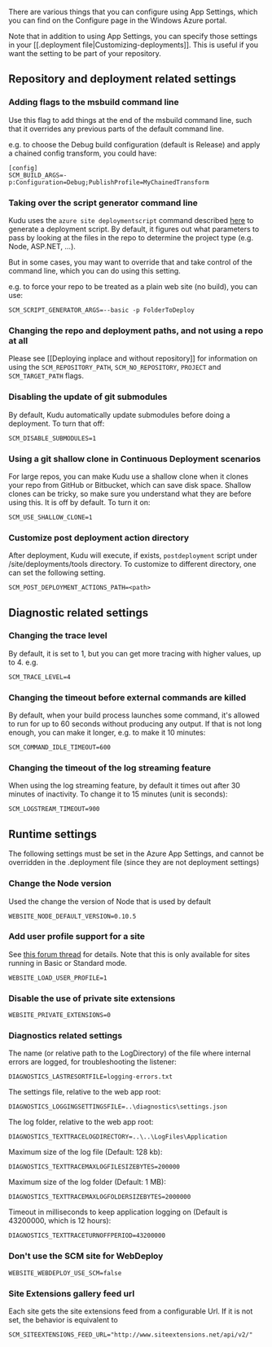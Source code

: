 There are various things that you can configure using App Settings, which you can find on the Configure page in the Windows Azure portal.

Note that in addition to using App Settings, you can specify those settings in your [[.deployment file|Customizing-deployments]]. This is useful if you want the setting to be part of your repository.


## Repository and deployment related settings

### Adding flags to the msbuild command line

Use this flag to add things at the end of the msbuild command line, such that it overrides any previous parts of the default command line.

e.g. to choose the Debug build configuration (default is Release) and apply a chained config transform, you could have:

    [config]
    SCM_BUILD_ARGS=-p:Configuration=Debug;PublishProfile=MyChainedTransform

### Taking over the script generator command line

Kudu uses the `azure site deploymentscript` command described [here](http://blog.amitapple.com/post/38418009331/azurewebsitecustomdeploymentpart2) to generate a deployment script. By default, it figures out what parameters to pass by looking at the files in the repo to determine the project type (e.g. Node, ASP.NET, ...).

But in some cases, you may want to override that and take control of the command line, which you can do using this setting.

e.g. to force your repo to be treated as a plain web site (no build), you can use:
 
    SCM_SCRIPT_GENERATOR_ARGS=--basic -p FolderToDeploy

### Changing the repo and deployment paths, and not using a repo at all

Please see [[Deploying inplace and without repository]] for information on using the `SCM_REPOSITORY_PATH`, `SCM_NO_REPOSITORY`, `PROJECT` and `SCM_TARGET_PATH` flags.

### Disabling the update of git submodules

By default, Kudu automatically update submodules before doing a deployment. To turn that off:

	SCM_DISABLE_SUBMODULES=1

### Using a git shallow clone in Continuous Deployment scenarios

For large repos, you can make Kudu use a shallow clone when it clones your repo from GitHub or Bitbucket, which can save disk space. Shallow clones can be tricky, so make sure you understand what they are before using this. It is off by default. To turn it on:

	SCM_USE_SHALLOW_CLONE=1

### Customize post deployment action directory

After deployment, Kudu will execute, if exists, `postdeployment` script under /site/deployments/tools directory.  To customize to different directory, one can set the following setting.

	SCM_POST_DEPLOYMENT_ACTIONS_PATH=<path> 

## Diagnostic related settings

### Changing the trace level

By default, it is set to 1, but you can get more tracing with higher values, up to 4. e.g.

	SCM_TRACE_LEVEL=4

### Changing the timeout before external commands are killed

By default, when your build process launches some command, it's allowed to run for up to 60 seconds without producing any output. If that is not long enough, you can make it longer, e.g. to make it 10 minutes:

	SCM_COMMAND_IDLE_TIMEOUT=600


### Changing the timeout of the log streaming feature

When using the log streaming feature, by default it times out after 30 minutes of inactivity. To change it to 15 minutes (unit is seconds):

	SCM_LOGSTREAM_TIMEOUT=900

## Runtime settings

The following settings must be set in the Azure App Settings, and cannot be overridden in the .deployment file (since they are not deployment settings)

### Change the Node version

Used the change the version of Node that is used by default

    WEBSITE_NODE_DEFAULT_VERSION=0.10.5

### Add user profile support for a site

See [this forum thread](http://social.msdn.microsoft.com/Forums/windowsazure/en-US/b919f872-2d4c-4c94-9cf1-9494e97d35ce/deployments-fails-when-referencing-systemxaml?forum=azuregit) for details. Note that this is only available for sites running in Basic or Standard mode.

    WEBSITE_LOAD_USER_PROFILE=1

### Disable the use of private site extensions

    WEBSITE_PRIVATE_EXTENSIONS=0

### Diagnostics related settings

The name (or relative path to the LogDirectory) of the file where internal errors are logged, for troubleshooting the listener:

    DIAGNOSTICS_LASTRESORTFILE=logging-errors.txt

The settings file, relative to the web app root:

    DIAGNOSTICS_LOGGINGSETTINGSFILE=..\diagnostics\settings.json

The log folder, relative to the web app root:

    DIAGNOSTICS_TEXTTRACELOGDIRECTORY=..\..\LogFiles\Application

Maximum size of the log file (Default: 128 kb):

    DIAGNOSTICS_TEXTTRACEMAXLOGFILESIZEBYTES=200000

Maximum size of the log folder (Default: 1 MB):

    DIAGNOSTICS_TEXTTRACEMAXLOGFOLDERSIZEBYTES=2000000

Timeout in milliseconds to keep application logging on (Default is 43200000, which is 12 hours):

    DIAGNOSTICS_TEXTTRACETURNOFFPERIOD=43200000

### Don't use the SCM site for WebDeploy

    WEBSITE_WEBDEPLOY_USE_SCM=false

### Site Extensions gallery feed url

Each site gets the site extensions feed from a configurable Url. If it is not set, the behavior is equivalent to

    SCM_SITEEXTENSIONS_FEED_URL="http://www.siteextensions.net/api/v2/"